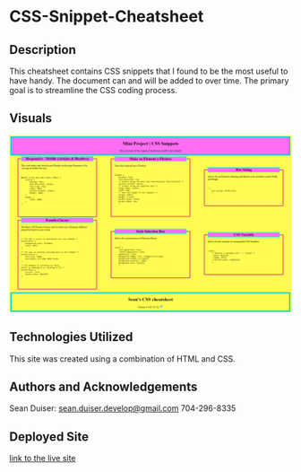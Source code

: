 # CSS-Snippet-Cheatsheet

## Description
This cheatsheet contains CSS snippets that I found to be the most useful to have handy. The document can and will be added to over time. The primary goal is to streamline the CSS coding process.

## Visuals
![screenshot of updated page](./assets/mp2Screenshot.png)

## Technologies Utilized
This site was created using a combination of HTML and CSS.

## Authors and Acknowledgements
Sean Duiser:
sean.duiser.develop@gmail.com
704-296-8335

## Deployed Site
[link to the live site](https://sean-duiser.github.io/Mini-Project-CSS-Cheatsheet/) 
